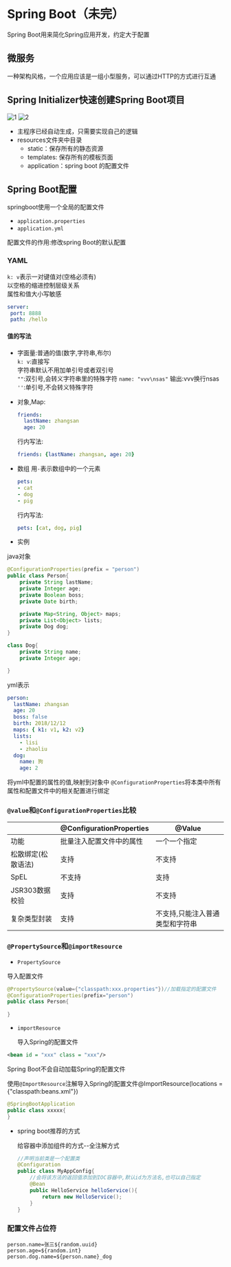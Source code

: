 # Spring Boot（未完）

Spring Boot用来简化Spring应用开发，约定大于配置

## 微服务

一种架构风格，一个应用应该是一组小型服务，可以通过HTTP的方式进行互通

## Spring Initializer快速创建Spring Boot项目

![1](https://gitee.com/Hami-Lemon/image-repo/raw/master/images/2021/05/25/20210525113138.png)
![2](https://gitee.com/Hami-Lemon/image-repo/raw/master/images/2021/05/25/20210525113142.png)

- 主程序已经自动生成，只需要实现自己的逻辑
- resources文件夹中目录
  - static：保存所有的静态资源
  - templates: 保存所有的模板页面
  - application：spring boot 的配置文件

## Spring Boot配置

springboot使用一个全局的配置文件

- `application.properties`
- `application.yml`

配置文件的作用:修改spring Boot的默认配置

### YAML

`k: v`表示一对键值对(空格必须有)  
以空格的缩进控制层级关系  
属性和值大小写敏感

```yml
server:
 port: 8888
 path: /hello
```

#### 值的写法

- 字面量:普通的值(数字,字符串,布尔)  
  `k: v`:直接写  
  字符串默认不用加单引号或者双引号  
  `""`:双引号,会转义字符串里的特殊字符
    `name: "vvv\nsas"`  输出:vvv换行nsas
  `''`:单引号,不会转义特殊字符
- 对象,Map:

  ```yml
  friends:
    lastName: zhangsan
    age: 20
  ```

  行内写法:

  ```yml
  friends: {lastName: zhangsan, age: 20}
  ```

- 数组
用`-`表示数组中的一个元素

    ```yml
    pets:
    - cat
    - dog
    - pig
    ```

    行内写法:

    ```yml
    pets: [cat, dog, pig]
    ```

- 实例

java对象

```java
@ConfigurationProperties(prefix = "person")
public class Person{
    private String lastName;
    private Integer age;
    private Boolean boss;
    private Date birth;

    private Map<String, Object> maps;
    private List<Object> lists;
    private Dog dog;
}

class Dog{
    private String name;
    private Integer age;

}
```

yml表示

```yml
person:
  lastName: zhangsan
  age: 20
  boss: false
  birth: 2018/12/12
  maps: { k1: v1, k2: v2}
  lists:
    - lisi
    - zhaoliu
  dog:
    name: 狗
    age: 2
```

将yml中配置的属性的值,映射到对象中
`@ConfigurationProperties`将本类中所有属性和配置文件中的相关配置进行绑定

### `@value`和`@ConfigurationProperties`比较

|                    | @ConfigurationProperties | @Value                          |
| ------------------ | ------------------------ | ------------------------------- |
| 功能               | 批量注入配置文件中的属性 | 一个一个指定                    |
| 松散绑定(松散语法) | 支持                     | 不支持                          |
| SpEL               | 不支持                   | 支持                            |
| JSR303数据校验     | 支持                     | 不支持                          |
| 复杂类型封装       | 支持                     | 不支持,只能注入普通类型和字符串 |

### `@PropertySource`和`@importResource`

- `PropertySource`

导入配置文件

```java
@PropertySource(value={"classpath:xxx.properties"})//加载指定的配置文件
@ConfigurationProperties(prefix="person")
public class Person{
    
}
```

- `importResource`

  导入Spring的配置文件

```xml
<bean id = "xxx" class = "xxx"/>
```

Spring Boot不会自动加载Spring的配置文件

使用`@ImportResource`注解导入Spring的配置文件@ImportResource(locations = {"classpath:beans.xml"})

```java
@SpringBootApplication
public class xxxxx{  
}
```

- spring boot推荐的方式

  给容器中添加组件的方式--全注解方式

  ```java
  //声明当前类是一个配置类
  @Configuration
  public class MyAppConfig{
      //会将该方法的返回值添加到IOC容器中,默认id为方法名,也可以自己指定
      @Bean
      public HelloService helloService(){
          return new HelloService();
      }
  }
  ```

  

### 配置文件占位符

```properties
person.name=张三${random.uuid}
person.age=${random.int}
person.dog.name=${person.name}_dog
```

